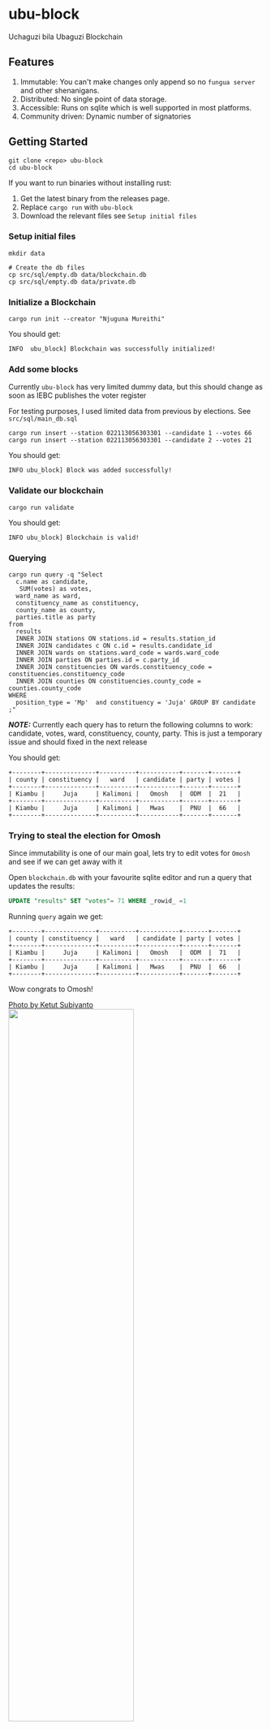 # ubu-block

Uchaguzi bila Ubaguzi Blockchain

## Features

1. Immutable: You can't make changes only append so no `fungua server` and other shenanigans.
2. Distributed: No single point of data storage.
3. Accessible: Runs on sqlite which is well supported in most platforms.
4. Community driven: Dynamic number of signatories

## Getting Started

```
git clone <repo> ubu-block
cd ubu-block
```

If you want to run binaries without installing rust:

1. Get the latest binary from the releases page.
2. Replace `cargo run` with `ubu-block`
3. Download the relevant files see `Setup initial files`

### Setup initial files

```
mkdir data

# Create the db files
cp src/sql/empty.db data/blockchain.db
cp src/sql/empty.db data/private.db

```

### Initialize a Blockchain

```
cargo run init --creator "Njuguna Mureithi"
```

You should get:

```
INFO  ubu_block] Blockchain was successfully initialized!
```

### Add some blocks

Currently `ubu-block` has very limited dummy data, but this should change as soon as IEBC publishes the voter register

For testing purposes, I used limited data from previous by elections. See `src/sql/main_db.sql`

```
cargo run insert --station 022113056303301 --candidate 1 --votes 66
cargo run insert --station 022113056303301 --candidate 2 --votes 21
```

You should get:

```
INFO ubu_block] Block was added successfully!
```

### Validate our blockchain

```
cargo run validate
```

You should get:

```
INFO ubu_block] Blockchain is valid!
```

### Querying

```
cargo run query -q "Select
  c.name as candidate,
   SUM(votes) as votes,
  ward_name as ward,
  constituency_name as constituency,
  county_name as county,
  parties.title as party
from
  results
  INNER JOIN stations ON stations.id = results.station_id
  INNER JOIN candidates c ON c.id = results.candidate_id
  INNER JOIN wards on stations.ward_code = wards.ward_code
  INNER JOIN parties ON parties.id = c.party_id
  INNER JOIN constituencies ON wards.constituency_code = constituencies.constituency_code
  INNER JOIN counties ON constituencies.county_code = counties.county_code
WHERE
  position_type = 'Mp'  and constituency = 'Juja' GROUP BY candidate ;"
```

**_NOTE:_** Currently each query has to return the following columns to work: candidate, votes, ward, constituency, county, party. This is just a temporary issue and should fixed in the next release

You should get:

```
+--------+--------------+----------+-----------+-------+-------+
| county | constituency |   ward   | candidate | party | votes |
+--------+--------------+----------+-----------+-------+-------+
| Kiambu |     Juja     | Kalimoni |   Omosh   |  ODM  |  21   |
+--------+--------------+----------+-----------+-------+-------+
| Kiambu |     Juja     | Kalimoni |   Mwas    |  PNU  |  66   |
+--------+--------------+----------+-----------+-------+-------+
```

### Trying to steal the election for Omosh

Since immutability is one of our main goal, lets try to edit votes for `Omosh` and see if we can get away with it

Open `blockchain.db` with your favourite sqlite editor and run a query that updates the results:

```sql
UPDATE "results" SET "votes"= 71 WHERE _rowid_ =1
```

Running `query` again we get:

```
+--------+--------------+----------+-----------+-------+-------+
| county | constituency |   ward   | candidate | party | votes |
+--------+--------------+----------+-----------+-------+-------+
| Kiambu |     Juja     | Kalimoni |   Omosh   |  ODM  |  71   |
+--------+--------------+----------+-----------+-------+-------+
| Kiambu |     Juja     | Kalimoni |   Mwas    |  PNU  |  66   |
+--------+--------------+----------+-----------+-------+-------+
```

Wow congrats to Omosh!

[Photo by Ketut Subiyanto]( https://www.pexels.com/photo/excited-african-american-male-student-celebrating-successful-results-of-exams-4560142/)
<img src="https://user-images.githubusercontent.com/42699812/174386545-799c9869-705d-4c67-b46c-76fca2283c49.jpg" width=70% height=60%>



Hold on, Hold on

[Photo by cottonbro]( https://www.pexels.com/photo/man-in-gray-suit-holding-files-and-documents-8371714/)
<img src="https://user-images.githubusercontent.com/42699812/174367033-167be582-77d6-49ba-95d5-ff847616903f.jpg" width=50% height=50%>

There is a petition, lets try validating our blockchain

```
cargo run validate

thread 'main' panicked at 'Could not verify block, found 0e70cebe0ab3bd8c3606a08d26483d092534eea4ccdb7816fc2692aee5ed3109, block: Block {... CandidateResult { station_id: 22113056303301, candidate_id: 1, votes: 71 }]......', src/db.rs:189:17

```

How about that? No `fungua servers` and everything is public and sql friendly

## Free Public Servers

Below are the servers you are using for free, it may change along the time. If you are not close to one of these, your network may be slow.
| Location | Vendor | Specification |
| --------- | ------------- | ------------------ |
| France | Vultr | 1 VCPU / 1GB RAM |

**_NOTE:_** This will be accessible when `p2p` is ready (hopefully in the next release).

## Roadmap

v 0.3

- [ ] Http API
- [ ] Mobile and Web apps

v 0.2

- [ ] P2p - ability to add nodes
- [ ] Fill regional data
- [ ] Views to simplify quering
- [ ] Setup triggers to `Before Insert` to prevent adding unmatching data
- [ ] Rigourous testing
- [ ] Tabling of sql results

v 0.1

- [x] Clap
- [x] Database, sqlite
- [x] Blockchain
- [x] CI/CD

## References

[Do you need a blockchain?](https://eprint.iacr.org/2017/375.pdf)

[Daisy](https://github.com/ivoras/daisy)
